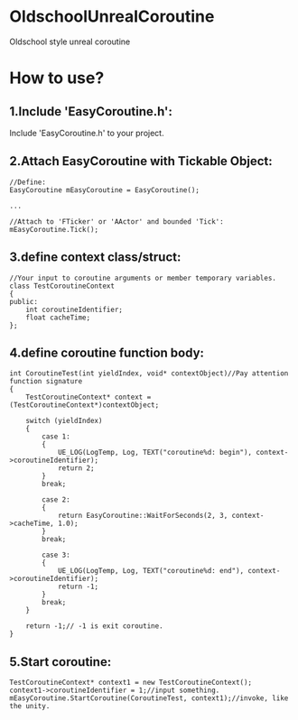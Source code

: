 # OldschoolUnrealCoroutine
Oldschool style unreal coroutine

# How to use?

## 1.Include 'EasyCoroutine.h':

Include 'EasyCoroutine.h' to your project.




## 2.Attach EasyCoroutine with Tickable Object:
```
//Define:
EasyCoroutine mEasyCoroutine = EasyCoroutine();

...

//Attach to 'FTicker' or 'AActor' and bounded 'Tick':
mEasyCoroutine.Tick();
```




## 3.define context class/struct:
```
//Your input to coroutine arguments or member temporary variables.
class TestCoroutineContext
{
public:
    int coroutineIdentifier;
    float cacheTime;
};
```




## 4.define coroutine function body:
```
int CoroutineTest(int yieldIndex, void* contextObject)//Pay attention function signature
{
    TestCoroutineContext* context = (TestCoroutineContext*)contextObject;

    switch (yieldIndex)
    {
        case 1:
        {
            UE_LOG(LogTemp, Log, TEXT("coroutine%d: begin"), context->coroutineIdentifier);
            return 2;
        }
        break;

        case 2:
        {
            return EasyCoroutine::WaitForSeconds(2, 3, context->cacheTime, 1.0);
        }
        break;

        case 3:
        {
            UE_LOG(LogTemp, Log, TEXT("coroutine%d: end"), context->coroutineIdentifier);
            return -1;
        }
        break;
    }

    return -1;// -1 is exit coroutine.
}
```




## 5.Start coroutine:
```
TestCoroutineContext* context1 = new TestCoroutineContext();
context1->coroutineIdentifier = 1;//input something.
mEasyCoroutine.StartCoroutine(CoroutineTest, context1);//invoke, like the unity.
```
